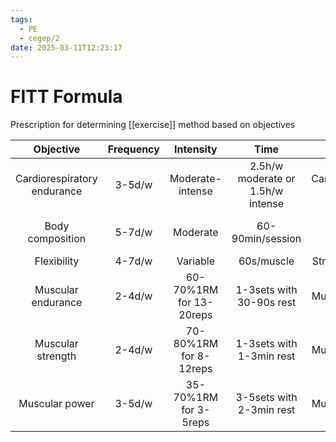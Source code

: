 ```yaml
---
tags:
  - PE
  - cegep/2
date: 2025-03-11T12:23:17
---
```


# FITT Formula

Prescription for determining [[exercise]] method based on objectives

|          Objective          | Frequency |        Intensity        |               Time                |             Type             |
|:---------------------------:|:---------:|:-----------------------:|:---------------------------------:|:----------------------------:|
| Cardiorespiratory endurance |  3-5d/w   |    Moderate-intense     | 2.5h/w moderate or 1.5h/w intense |  Cardiorespiratory training  |
|      Body composition       |  5-7d/w   |        Moderate         |         60-90min/session          | Cardio + resistance training |
|         Flexibility         |  4-7d/w   |        Variable         |            60s/muscle             |      Stretching / yoga       |
|     Muscular endurance      |  2-4d/w   | 60-70%1RM for 13-20reps |     1-3sets with 30-90s rest      |      Muscular training       |
|      Muscular strength      |  2-4d/w   | 70-80%1RM for 8-12reps  |     1-3sets with 1-3min rest      |      Muscular training       |
|       Muscular power        |  3-5d/w   |  35-70%1RM for 3-5reps  |     3-5sets with 2-3min rest      |      Muscular training       |
